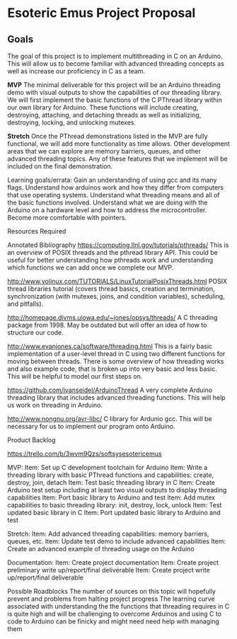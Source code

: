 # Esoteric Emus Project Proposal

## Goals
The goal of this project is to implement multithreading in C on an Arduino. This will allow us to become familiar with advanced threading concepts as well as increase our proficiency in C as a team.

**MVP**
The minimal deliverable for this project will be an Arduino threading demo with visual outputs to show the capabilities of our threading library. We will first implement the basic functions of the C PThread library within our own library for Arduino. These functions will include creating, destroying, attaching, and detaching threads as well as initializing, destroying, locking, and unlocking mutexes.

**Stretch**
Once the PThread demonstrations listed in the MVP are fully functional, we will add more functionality as time allows.  Other development areas that we can explore are memory barriers, queues, and other advanced threading topics.  Any of these features that we implement will be included on the final demonstration.

Learning goals/errata:
Gain an understanding of using gcc and its many flags. 
Understand how arduinos work and how they differ from computers that use operating systems.
Understand what threading means and all of the basic functions involved.
Understand what we are doing with the Arduino on a hardware level and how to address the microcontroller.
Become more comfortable with pointers.

Resources Required

Annotated Bibliography
https://computing.llnl.gov/tutorials/pthreads/
This is an overview of POSIX threads and the pthread library API. This could be useful for better understanding how pthreads work and understanding which functions we can add once we complete our MVP.

http://www.yolinux.com/TUTORIALS/LinuxTutorialPosixThreads.html
POSIX thread libraries tutorial (covers thread basics, creation and termination, synchronization (with mutexes, joins, and condition variables), scheduling, and pitfalls).

http://homepage.divms.uiowa.edu/~jones/opsys/threads/
A C threading package from 1998. May be outdated but will offer an idea of how to structure our code.

http://www.evanjones.ca/software/threading.html
This is a fairly basic implementation of a user-level thread in C using two different functions for moving between threads. There is some overview of how threading works and also example code, that is broken up into very basic and less basic. This will be helpful to model our first steps on.

https://github.com/ivanseidel/ArduinoThread
A very complete Arduino threading library that includes advanced threading functions. This will help us work on threading in Arduino.

http://www.nongnu.org/avr-libc/
C library for Ardunio gcc. This will be necessary for us to implement our program onto Arduino.

Product Backlog

https://trello.com/b/3wvm9Qzs/softsysesotericemus

MVP: 
Item: Set up C development toolchain for Arduino
Item: Write a threading library with basic PThread functions and capabilities: create, destroy, join, detach
Item: Test basic threading library in C
Item: Create Arduino test setup including at least two visual outputs to display threading capabilities
Item: Port basic library to Arduino and test
Item: Add mutex capabilities to basic threading library: init, destroy, lock, unlock
Item: Test updated basic library in C
Item: Port updated basic library to Arduino and test

Stretch: 
Item: Add advanced threading capabilities: memory barriers, queues, etc.
Item: Update test demo to include advanced capabilities
Item: Create an advanced example of threading usage on the Arduino

Documentation:
Item: Create project documentation 
Item: Create project preliminary write up/report/final deliverable
Item: Create project write up/report/final deliverable

Possible Roadblocks
The number of sources on this topic will hopefully prevent and problems from halting project progress
The learning curve associated with understanding the the functions that threading requires in C is quite high and will be challenging to overcome
Arduinos and using C to code to Arduino can be finicky and might need need help with managing them

